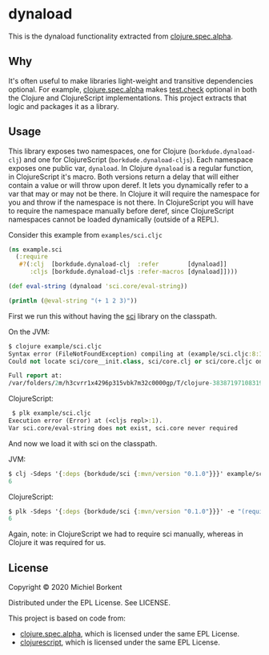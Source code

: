 # dynaload

This is the dynaload functionality extracted from
[clojure.spec.alpha](https://github.com/clojure/spec.alpha).

## Why

It's often useful to make libraries light-weight and transitive dependencies
optional. For example,
[clojure.spec.alpha](https://github.com/clojure/spec.alpha) makes
[test.check](https://github.com/clojure/test.check) optional in both the Clojure
and ClojureScript implementations. This project extracts that logic and packages
it as a library.

## Usage

This library exposes two namespaces, one for Clojure (`borkdude.dynaload-clj`)
and one for ClojureScript (`borkdude.dynaload-cljs`). Each namespace exposes one
public var, `dynaload`. In Clojure `dynaload` is a regular function, in
ClojureScript it's macro. Both versions return a delay that will either contain
a value or will throw upon deref. It lets you dynamically refer to a var that
may or may not be there. In Clojure it will require the namespace for you and
throw if the namespace is not there. In ClojureScript you will have to require
the namespace manually before deref, since ClojureScript namespaces cannot be
loaded dynamically (outside of a REPL).

Consider this example from `examples/sci.cljc`

``` clojure
(ns example.sci
  (:require
   #?(:clj  [borkdude.dynaload-clj  :refer        [dynaload]]
      :cljs [borkdude.dynaload-cljs :refer-macros [dynaload]])))

(def eval-string (dynaload 'sci.core/eval-string))

(println (@eval-string "(+ 1 2 3)"))
```

First we run this without having the [sci](https://github.com/borkdude/sci)
library on the classpath.

On the JVM:

``` clojure
$ clojure example/sci.cljc
Syntax error (FileNotFoundException) compiling at (example/sci.cljc:8:1).
Could not locate sci/core__init.class, sci/core.clj or sci/core.cljc on classpath.

Full report at:
/var/folders/2m/h3cvrr1x4296p315vbk7m32c0000gp/T/clojure-3838719710831994824.edn
```

ClojureScript:

``` clojure
 $ plk example/sci.cljc
Execution error (Error) at (<cljs repl>:1).
Var sci.core/eval-string does not exist, sci.core never required
```

And now we load it with sci on the classpath.

JVM:

``` clojure
$ clj -Sdeps '{:deps {borkdude/sci {:mvn/version "0.1.0"}}}' example/sci.cljc
6
```

ClojureScript:

``` clojure
$ plk -Sdeps '{:deps {borkdude/sci {:mvn/version "0.1.0"}}}' -e "(require '[sci.core])" example/sci.cljc
6
```

Again, note: in ClojureScript we had to require sci manually, whereas in Clojure it was required for us.

## License

Copyright © 2020 Michiel Borkent

Distributed under the EPL License. See LICENSE.

This project is based on code from:
- [clojure.spec.alpha](https://github.com/clojure/spec.alpha), which is licensed under the same EPL License.
- [clojurescript](https://github.com/clojure/spec.alpha), which is licensed under the same EPL License.
